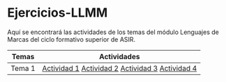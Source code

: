 # Ejercicios-LLMM
Aquí se encontrará las actividades de los temas del módulo Lenguajes de Marcas del ciclo formativo superior de ASIR.

Temas | Actividades
----- | ----------
Tema 1 | [Actividad 1](https://github.com/jesusmb13/Ejercicios-LLMM/blob/main/actividad%201.html) [Actividad 2](https://github.com/jesusmb13/Ejercicios-LLMM/blob/main/actividad%202.html) [Actividad 3]() [Actividad 4]()
